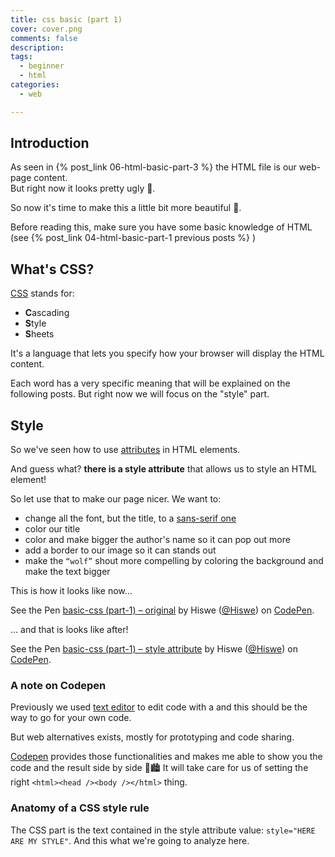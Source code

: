 ```yaml
---
title: css basic (part 1)
cover: cover.png
comments: false
description:
tags:
  - beginner
  - html
categories:
  - web

---
```


## Introduction

As seen in {% post_link 06-html-basic-part-3 %} the HTML file is our web-page content.  
But right now it looks pretty ugly 🙁.

So now it's time to make this a little bit more beautiful 💄.

<!-- more -->

Before reading this, make sure you have some basic knowledge of HTML (see {% post_link 04-html-basic-part-1 previous posts %} )

## What's CSS?

<!-- an image of a drawing of a rainbow waterfall -->

[CSS](https://en.wikipedia.org/wiki/Cascading_Style_Sheets) stands for:

- **C**ascading
- **S**tyle
- **S**heets

It's a language that lets you specify how your browser will display the HTML content.

Each word has a very specific meaning that will be explained on the following posts.
But right now we will focus on the "style" part.

## Style

<!-- a fashion elements -->

So we've seen how to use <a href="{% post_path 05-html-basic-part-2 %}#The-anatomy-of-attributes">attributes</a> in HTML elements.

And guess what? **there is a style attribute** that allows us to style an HTML element!

So let use that to make our page nicer.
We want to:

- change all the font, but the title, to a [sans-serif one](https://en.wikipedia.org/wiki/Sans-serif)
- color our title
- color and make bigger the author's name so it can pop out more
- add a border to our image so it can stands out
- make the `“wolf”` shout more compelling by coloring the background and make the text bigger

This is how it looks like now…

<p data-height="550" data-theme-id="light" data-slug-hash="bjLXqv" data-default-tab="html,result" data-user="Hiswe" data-pen-title="basic-css (part-1) – original" class="codepen">See the Pen <a href="https://codepen.io/Hiswe/pen/bjLXqv/">basic-css (part-1) – original</a> by Hiswe (<a href="https://codepen.io/Hiswe">@Hiswe</a>) on <a href="https://codepen.io">CodePen</a>.</p>

… and that is looks like after!

<p data-height="550" data-theme-id="light" data-slug-hash="pZaXYV" data-default-tab="html,result" data-user="Hiswe" data-pen-title="basic-css (part-1) – style attribute" class="codepen">See the Pen <a href="https://codepen.io/Hiswe/pen/pZaXYV/">basic-css (part-1) – style attribute</a> by Hiswe (<a href="https://codepen.io/Hiswe">@Hiswe</a>) on <a href="https://codepen.io">CodePen</a>.</p>

<script async src="https://static.codepen.io/assets/embed/ei.js"></script>

### A note on Codepen

Previously we used <a href="{% post_path 04-html-basic-part-1 %}#What-are-the-better-alternatives-and-they-are-free">text editor</a> to edit code with a and this should be the way to go for your own code.

But web alternatives exists, mostly for prototyping and code sharing.

[Codepen](https://codepen.io/) provides those functionalities and makes me able to show you the code and the result side by side 🔡🏙
It will take care for us of setting the right `<html><head /><body /></html>` thing.

### Anatomy of a CSS style rule

<!-- x-ray of a paint bucket -->

The CSS part is the text contained in the style attribute value: `style="HERE ARE MY STYLE"`.
And this what we're going to analyze here.
